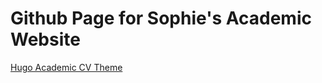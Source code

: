 # Github Page for Sophie's Academic Website 

[Hugo Academic CV Theme](https://github.com/HugoBlox/theme-academic-cv)

 

